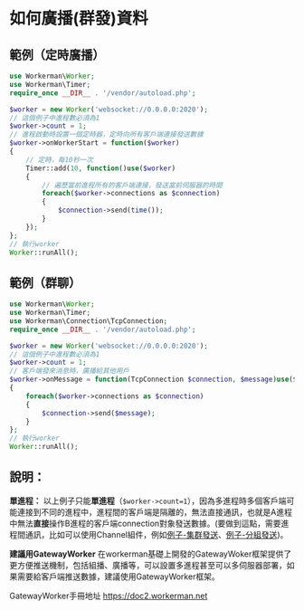 # 如何廣播(群發)資料

## 範例（定時廣播）

```php
use Workerman\Worker;
use Workerman\Timer;
require_once __DIR__ . '/vendor/autoload.php';

$worker = new Worker('websocket://0.0.0.0:2020');
// 這個例子中進程數必須為1
$worker->count = 1;
// 進程啟動時設置一個定時器，定時向所有客戶端連接發送數據
$worker->onWorkerStart = function($worker)
{
    // 定時，每10秒一次
    Timer::add(10, function()use($worker)
    {
        // 遍歷當前進程所有的客戶端連接，發送當前伺服器的時間
        foreach($worker->connections as $connection)
        {
            $connection->send(time());
        }
    });
};
// 執行worker
Worker::runAll();
```

## 範例（群聊）

```php
use Workerman\Worker;
use Workerman\Timer;
use Workerman\Connection\TcpConnection;
require_once __DIR__ . '/vendor/autoload.php';

$worker = new Worker('websocket://0.0.0.0:2020');
// 這個例子中進程數必須為1
$worker->count = 1;
// 客戶端發來消息時，廣播給其他用戶
$worker->onMessage = function(TcpConnection $connection, $message)use($worker)
{
    foreach($worker->connections as $connection)
    {
        $connection->send($message);
    }
};
// 執行worker
Worker::runAll();
```

## 說明：
**單進程：**
以上例子只能**單進程**（```$worker->count=1```），因為多進程時多個客戶端可能連接到不同的進程中，進程間的客戶端是隔離的，無法直接通訊，也就是A進程中無法**直接**操作B進程的客戶端connection對象發送數據。(要做到這點，需要進程間通訊，比如可以使用Channel組件，例如[例子-集群發送](../components/channel-examples.md)、[例子-分組發送](../components/channel-examples2.md))。

**建議用GatewayWorker**
在workerman基礎上開發的GatewayWoker框架提供了更方便推送機制，包括組播、廣播等，可以設置多進程甚至可以多伺服器部署，如果需要給客戶端推送數據，建議使用GatewayWorker框架。

GatewayWorker手冊地址 https://doc2.workerman.net
